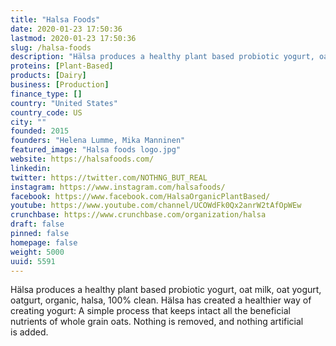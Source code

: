 ```yaml
---
title: "Halsa Foods"
date: 2020-01-23 17:50:36
lastmod: 2020-01-23 17:50:36
slug: /halsa-foods
description: "Hälsa produces a healthy plant based probiotic yogurt, oat milk, oat yogurt, oatgurt, organic, halsa, 100% clean. Hälsa has created a healthier way of creating yogurt: A simple process that keeps intact all the beneficial nutrients of whole grain oats. Nothing is removed, and nothing artificial is added."
proteins: [Plant-Based]
products: [Dairy]
business: [Production]
finance_type: []
country: "United States"
country_code: US
city: ""
founded: 2015
founders: "Helena Lumme, Mika Manninen"
featured_image: "Halsa foods logo.jpg"
website: https://halsafoods.com/
linkedin: 
twitter: https://twitter.com/NOTHNG_BUT_REAL
instagram: https://www.instagram.com/halsafoods/
facebook: https://www.facebook.com/HalsaOrganicPlantBased/
youtube: https://www.youtube.com/channel/UCOWdFk0Qx2anrW2tAfOpWEw
crunchbase: https://www.crunchbase.com/organization/halsa
draft: false
pinned: false
homepage: false
weight: 5000
uuid: 5591
---
```

Hälsa produces a healthy plant based probiotic yogurt, oat milk, oat yogurt, oatgurt, organic, halsa, 100% clean. Hälsa has created a healthier way of creating yogurt: A simple process that keeps intact all the beneficial nutrients of whole grain oats. Nothing is removed, and nothing artificial is added.
